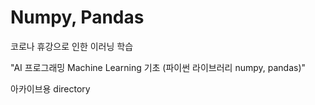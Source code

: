 # Numpy, Pandas

코로나 휴강으로 인한 이러닝 학습

"AI 프로그래밍 Machine Learning 기초 (파이썬 라이브러리 numpy, pandas)"

아카이브용 directory